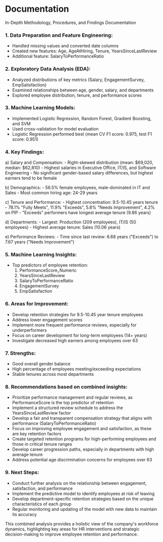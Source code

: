# Documentation

In-Depth Methodology, Procedures, and Findings Documentation

### 1. Data Preparation and Feature Engineering:
   - Handled missing values and converted date columns
   - Created new features: Age, AgeAtHiring, Tenure, YearsSinceLastReview
   - Additional feature: SalaryToPerformanceRatio

### 2. Exploratory Data Analysis (EDA):
   - Analyzed distributions of key metrics (Salary, EngagementSurvey, EmpSatisfaction)
   - Examined relationships between age, gender, salary, and departments
   - Explored employee distribution, tenure, and performance scores

### 3. Machine Learning Models:
   - Implemented Logistic Regression, Random Forest, Gradient Boosting, and SVM
   - Used cross-validation for model evaluation
   - Logistic Regression performed best (mean CV F1 score: 0.975, test F1 score: 0.951)

### 4. Key Findings:
   a) Salary and Compensation:
      - Right-skewed distribution (mean: $69,020, median: $62,810)
      - Highest salaries in Executive Office, IT/IS, and Software Engineering
      - No significant gender-based salary differences, but highest earners tend to be female

   b) Demographics:
      - 56.5% female employees, male-dominated in IT and Sales
      - Most common hiring age: 24-29 years

   c) Tenure and Performance:
      - Highest concentration: 9.5-10.45 years tenure
      - 78.1% "Fully Meets", 11.9% "Exceeds", 5.8% "Needs Improvement", 4.2% on PIP
      - "Exceeds" performers have longest average tenure (9.86 years)

   d) Departments:
      - Largest: Production (209 employees), IT/IS (50 employees)
      - Highest average tenure: Sales (10.06 years)

   e) Performance Reviews:
      - Time since last review: 6.68 years ("Exceeds") to 7.67 years ("Needs Improvement")

### 5. Machine Learning Insights:
   - Top predictors of employee retention:
     1. PerformanceScore_Numeric
     2. YearsSinceLastReview
     3. SalaryToPerformanceRatio
     4. EngagementSurvey
     5. EmpSatisfaction

### 6. Areas for Improvement:
   - Develop retention strategies for 9.5-10.45 year tenure employees
   - Address lower engagement scores
   - Implement more frequent performance reviews, especially for underperformers
   - Focus on career development for long-term employees (14+ years)
   - Investigate decreased high earners among employees over 63

### 7. Strengths:
   - Good overall gender balance
   - High percentage of employees meeting/exceeding expectations
   - Stable tenures across most departments

### 8. Recommendations based on combined insights:
   - Prioritize performance management and regular reviews, as PerformanceScore is the top predictor of retention
   - Implement a structured review schedule to address the YearsSinceLastReview factor
   - Develop a fair and transparent compensation strategy that aligns with performance (SalaryToPerformanceRatio)
   - Focus on improving employee engagement and satisfaction, as these are key retention factors
   - Create targeted retention programs for high-performing employees and those in critical tenure ranges
   - Develop career progression paths, especially in departments with high average tenure
   - Address potential age discrimination concerns for employees over 63

### 9. Next Steps:
   - Conduct further analysis on the relationship between engagement, satisfaction, and performance
   - Implement the predictive model to identify employees at risk of leaving
   - Develop department-specific retention strategies based on the unique characteristics of each group
   - Regular monitoring and updating of the model with new data to maintain its accuracy

This combined analysis provides a holistic view of the company's workforce dynamics, highlighting key areas for HR interventions and strategic decision-making to improve employee retention and performance.
